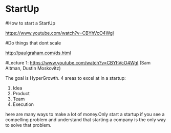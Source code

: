 # StartUp

#How to start a StartUp

https://www.youtube.com/watch?v=CBYhVcO4WgI


#Do things that dont scale

http://paulgraham.com/ds.html

#Lecture 1: https://www.youtube.com/watch?v=CBYhVcO4WgI
(Sam Altman, Dustin Moskovitz)

The goal is HyperGrowth. 4 areas to excel at in a startup:
1. Idea
2. Product
3. Team
4. Execution

here are many ways to make a lot of money.Only start a startup if you see a compelling problem and understand that starting a company is the only way to solve that problem. 

